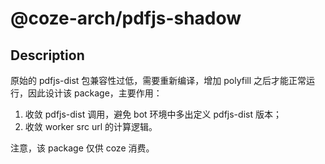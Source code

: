 # @coze-arch/pdfjs-shadow

## Description

原始的 pdfjs-dist 包兼容性过低，需要重新编译，增加 polyfill 之后才能正常运行，因此设计该 package，主要作用：

1. 收敛 pdfjs-dist 调用，避免 bot 环境中多出定义 pdfjs-dist 版本；
2. 收敛 worker src url 的计算逻辑。

注意，该 package 仅供 coze 消费。

